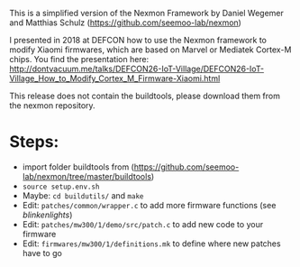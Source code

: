 This is a simplified version of the Nexmon Framework by Daniel Wegemer and Matthias Schulz (https://github.com/seemoo-lab/nexmon)

I presented in 2018 at DEFCON how to use the Nexmon framework to modify Xiaomi firmwares, which are based on Marvel or Mediatek Cortex-M chips. You find the presentation here: http://dontvacuum.me/talks/DEFCON26-IoT-Village/DEFCON26-IoT-Village_How_to_Modify_Cortex_M_Firmware-Xiaomi.html

This release does not contain the buildtools, please download them from the nexmon repository.
# Steps:
* import folder buildtools from (https://github.com/seemoo-lab/nexmon/tree/master/buildtools)
* `source setup.env.sh`
* Maybe: `cd buildutils/` and `make`
* Edit: `patches/common/wrapper.c` to add more firmware functions (see *blinkenlights*)
* Edit: `patches/mw300/1/demo/src/patch.c` to add new code to your firmware
* Edit: `firmwares/mw300/1/definitions.mk` to define where new patches have to go
